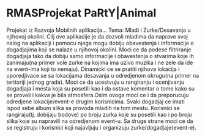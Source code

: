 # RMASProjekat PaRtY|Animal
Projekat iz Razvoja Mobilnih aplikacija...
Tema: Mladi i Zurke/Desavanja u njihovoj okolini.
Cilj ove aplikacije je da dozvoli mladima da naprave svoj nalog na aplikaciji i pomocu njega mogu dobiju obavestenja i informacije o dogadjajima koji se nalaze u njihovoj okolini. Moci ce da podese filtriranje dogadjaja tako da dobiju samo informacije i obavestenja o stvarima koje ih zanimaju(na primer vole zurke na kojima ima uzivo muzika i ne zele da ide na event-ima koji to nemaju). Dinamicki ce se pratiti njihova lokacija i uporedjivace se sa lokacijama desavanja u odredjenom okrugu(na primer na teritoriji jednog grada). Moci ce da ucestvuju u rangiranju i ocenjivanju dogadjaja i mesta koja su posetili kao i da ostave komentar o tome kako su se proveli i kakva je bila atmosfera.Osim ovoga moci ce i da preporucuju odredjene lokacije/event-e drugim korisnicima. Svaki dogadjaj ce imati ispod sebe album slika sa provoda mladih na tom mestu. Korisnici se rangiraju(tj. dobijaju bodove) po broju zurka koje su posetili kao i po broju slika koje su napravili na odredjenom event-u.
Sa druge strane moci ce da se registruju i korisnici koji najavljuju i organizuju zurke/dogadjaje(event-e). 
